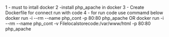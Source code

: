 1 - must to intall docker 
2 -install php_apache in docker 
3 - Create Dockerfile for connect run with code 
4 - for run code use commamd below
 docker run -i --rm --name php_cont -p 80:80 php_apache 
 OR
 docker run -i --rm --name php_cont -v Filelocalstorecode\:/var/www/html -p 80:80 php_apache
   